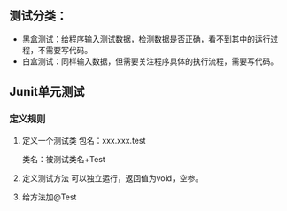 ## 测试分类：

* 黑盒测试：给程序输入测试数据，检测数据是否正确，看不到其中的运行过程，不需要写代码。
* 白盒测试：同样输入数据，但需要关注程序具体的执行流程，需要写代码。

## Junit单元测试

### 定义规则
1. 定义一个测试类
    包名：xxx.xxx.test

    类名：被测试类名+Test

2. 定义测试方法
    可以独立运行，返回值为void，空参。
    
3. 给方法加@Test
